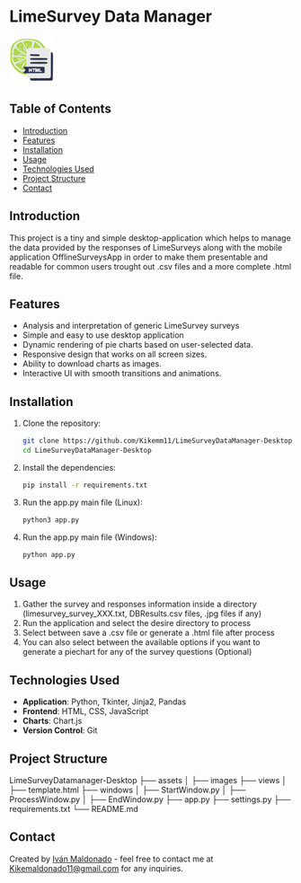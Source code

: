 # LimeSurvey Data Manager
![Project Screenshot](assets/limesurvey_data_manager_logo.svg)

## Table of Contents
- [Introduction](#introduction)
- [Features](#features)
- [Installation](#installation)
- [Usage](#usage)
- [Technologies Used](#technologies-used)
- [Project Structure](#project-structure)
- [Contact](#contact)

## Introduction

This project is a tiny and simple desktop-application which helps to manage the data provided by the responses of LimeSurveys along with the mobile application OfflineSurveysApp in order to make them presentable and readable for common users trought out .csv files and a more complete .html file.

## Features

- Analysis and interpretation of generic LimeSurvey surveys
- Simple and easy to use desktop application
- Dynamic rendering of pie charts based on user-selected data.
- Responsive design that works on all screen sizes.
- Ability to download charts as images.
- Interactive UI with smooth transitions and animations.

## Installation

1. Clone the repository:
    ```bash
    git clone https://github.com/Kikemm11/LimeSurveyDataManager-Desktop.git
    cd LimeSurveyDataManager-Desktop
    ```
2. Install the dependencies:
    ```bash
    pip install -r requirements.txt
    ```
3. Run the app.py main file (Linux):
    ```bash
    python3 app.py
    ```
3. Run the app.py main file (Windows):
    ```bash
    python app.py
    ```

## Usage

1. Gather the survey and responses information inside a directory (limesurvey_survey_XXX.txt, DBResults.csv files, .jpg files if any)
2. Run the application and select the desire directory to process
3. Select between save a .csv file or generate a .html file after process
4. You can also select between the available options if you want to generate a piechart for any of the survey questions (Optional)

## Technologies Used

- **Application**: Python, Tkinter, Jinja2, Pandas
- **Frontend**: HTML, CSS, JavaScript
- **Charts**: Chart.js
- **Version Control**: Git

## Project Structure

LimeSurveyDatamanager-Desktop
├── assets
│ ├── images
├── views
│ ├── template.html
├── windows
│ ├── StartWindow.py
│ ├── ProcessWindow.py
│ ├── EndWindow.py
├── app.py
├── settings.py
├── requirements.txt
└── README.md

## Contact

Created by [Iván Maldonado](https://github.com/Kikemm11) - feel free to contact me at Kikemaldonado11@gmail.com for any inquiries.
